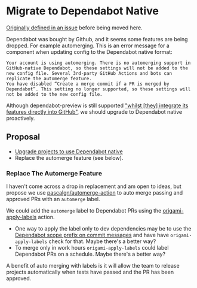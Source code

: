 # Migrate to Dependabot Native

[Originally defined in an issue](https://github.com/Financial-Times/origami/issues/62) before being moved here.

Dependabot was bought by Github, and it seems some features are being dropped.
For example automerging. This is an error message for a component when updating
config to the Dependabot native format:
```
Your account is using automerging. There is no automerging support in GitHub-native Dependabot, so these settings will not be added to the new config file. Several 3rd-party GitHub Actions and bots can replicate the automerge feature.
You have disabled “Create a merge commit if a PR is merged by Dependabot”. This setting no longer supported, so these settings will not be added to the new config file.
```

Although dependabot-preview is still supported ["whilst \[they\] integrate its features directly into GitHub"](https://dependabot.com/blog/hello-github/#what-is-happening-to-the-existing-dependabot-product), we should upgrade to Dependabot native proactively.

## Proposal
- [Upgrade projects to use Dependabot native](https://github.blog/2020-06-01-keep-all-your-packages-up-to-date-with-dependabot/)
- Replace the automerge feature (see below).

### Replace The Automerge Feature
I haven't come across a drop in replacement and am open to ideas, but propose we use [pascalgn/automerge-action](https://github.com/pascalgn/automerge-action) to auto merge passing and approved PRs with an `automerge` label.

We could add the `automerge` label to Dependabot PRs using the [origami-apply-labels](https://github.com/Financial-Times/origami-apply-labels/) action.
- One way to apply the label only to dev dependencies may be to use the [Dependabot scope prefix on commit messages](https://help.github.com/en/github/administering-a-repository/configuration-options-for-dependency-updates#commit-message) and have have `origami-apply-labels` check for that. Maybe there's a better way?
- To merge only in work hours `origami-apply-labels` could label Dependabot PRs on a schedule. Maybe there's a better way?

A benefit of auto merging with labels is it will allow the team to release projects automatically when tests have passed and the PR has been approved.
